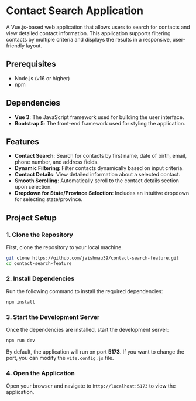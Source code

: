 # Contact Search Application

A Vue.js-based web application that allows users to search for contacts and view detailed contact information. This application supports filtering contacts by multiple criteria and displays the results in a responsive, user-friendly layout.

## Prerequisites

- Node.js (v16 or higher) 
- npm

## Dependencies
- **Vue 3**: The JavaScript framework used for building the user interface.
- **Bootstrap 5**: The front-end framework used for styling the application.

## Features

- **Contact Search**: Search for contacts by first name, date of birth, email, phone number, and address fields.
- **Dynamic Filtering**: Filter contacts dynamically based on input criteria.
- **Contact Details**: View detailed information about a selected contact.
- **Smooth Scrolling**: Automatically scroll to the contact details section upon selection.
- **Dropdown for State/Province Selection**: Includes an intuitive dropdown for selecting state/province.

## Project Setup

### 1. Clone the Repository
First, clone the repository to your local machine.

```bash
git clone https://github.com/jaishmau39/contact-search-feature.git
cd contact-search-feature
```

### 2. Install Dependencies
Run the following command to install the required dependencies:

```bash
npm install
```

### 3. Start the Development Server
Once the dependencies are installed, start the development server:

```bash
npm run dev
```

By default, the application will run on port **5173**. If you want to change the port, you can modify the `vite.config.js` file.

### 4. Open the Application
Open your browser and navigate to `http://localhost:5173` to view the application.

